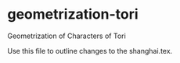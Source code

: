 geometrization-tori
===================

Geometrization of Characters of Tori

Use this file to outline changes to the shanghai.tex.
